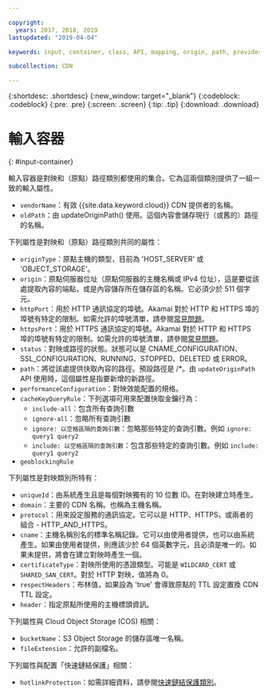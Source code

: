 ```yaml
---

copyright:
  years: 2017, 2018, 2019
lastupdated: "2019-04-04"

keywords: input, container, class, API, mapping, origin, path, provider, hotlink

subcollection: CDN

---
```


{:shortdesc: .shortdesc}
{:new_window: target="_blank"}
{:codeblock: .codeblock}
{:pre: .pre}
{:screen: .screen}
{:tip: .tip}
{:download: .download}

# 輸入容器
{: #input-container}

輸入容器是對映和（原點）路徑類別都使用的集合。它為這兩個類別提供了一組一致的輸入屬性。

* `vendorName`：有效 {{site.data.keyword.cloud}} CDN 提供者的名稱。
* `oldPath`：由 updateOriginPath() 使用。這個內容會儲存現行（或舊的）路徑的名稱。

下列屬性是對映和（原點）路徑類別共同的屬性：
* `originType`：原點主機的類型，目前為 'HOST_SERVER' 或 'OBJECT_STORAGE'。
* `origin`：原點伺服器位址（原點伺服器的主機名稱或 IPv4 位址），這是要從該處提取內容的端點，或是內容儲存所在儲存區的名稱。它必須少於 511 個字元。
* `httpPort`：用於 HTTP 通訊協定的埠號。Akamai 對於 HTTP 和 HTTPS 埠的埠號有特定的限制。如需允許的埠號清單，請參閱[常見問題](/docs/infrastructure/CDN?topic=CDN-faqs#are-there-any-restrictions-on-what-http-and-https-port-numbers-are-allowed-for-akamai-)。
* `httpsPort`：用於 HTTPS 通訊協定的埠號。Akamai 對於 HTTP 和 HTTPS 埠的埠號有特定的限制。如需允許的埠號清單，請參閱[常見問題](/docs/infrastructure/CDN?topic=CDN-faqs#are-there-any-restrictions-on-what-http-and-https-port-numbers-are-allowed-for-akamai-)。
* `status`：對映或路徑的狀態。狀態可以是 CNAME_CONFIGURATION、SSL_CONFIGURATION、RUNNING、STOPPED、DELETED 或 ERROR。
* `path`：將從該處提供快取內容的路徑。預設路徑是 /\*。由 `updateOriginPath` API 使用時，這個屬性是指要新增的新路徑。
* `performanceConfiguration`：對映效能配置的規格。
* `cacheKeyQueryRule`：下列選項可用來配置快取金鑰行為：
  * `include-all`：包含所有查詢引數
  * `ignore-all`：忽略所有查詢引數
  * `ignore: 以空格區隔的查詢引數`：忽略那些特定的查詢引數。例如 `ignore: query1 query2`
  * `include: 以空格區隔的查詢引數`：包含那些特定的查詢引數。例如 `include: query1 query2`
* `geoblockingRule`

下列屬性是對映類別所特有：

* `uniqueId`：由系統產生且是每個對映獨有的 10 位數 ID。在對映建立時產生。
* `domain`：主要的 CDN 名稱。也稱為主機名稱。
* `protocol`：用來設定服務的通訊協定。它可以是 HTTP、HTTPS，或兩者的組合 - HTTP_AND_HTTPS。
* `cname`：主機名稱別名的標準名稱記錄。它可以由使用者提供，也可以由系統產生。如果由使用者提供，則應該少於 64 個英數字元，且必須是唯一的。如果未提供，將會在建立對映時產生一個。
* `certificateType`：對映所使用的憑證類型。可能是 `WILDCARD_CERT` 或 `SHARED_SAN_CERT`。對於 HTTP 對映，值將為 0。
* `respectHeaders`：布林值，如果設為 'true' 會導致原點的 TTL 設定置換 CDN TTL 設定。
* `header`：指定原點所使用的主機標頭資訊。

下列屬性與 Cloud Object Storage (COS) 相關：  
* `bucketName`：S3 Object Storage 的儲存區唯一名稱。  
* `fileExtension`：允許的副檔名。

下列屬性與配置「快速鏈結保護」相關：
* `hotlinkProtection`：如需詳細資料，請參閱[快速鏈結保護類別](/docs/infrastructure/CDN?topic=CDN-hotlink-protection-class)。
